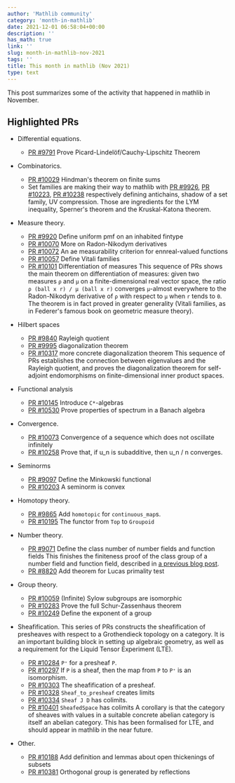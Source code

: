 ```yaml
---
author: 'Mathlib community'
category: 'month-in-mathlib'
date: 2021-12-01 06:58:04+00:00
description: ''
has_math: true
link: ''
slug: month-in-mathlib-nov-2021
tags: ''
title: This month in mathlib (Nov 2021)
type: text
---
```


This post summarizes some of the activity that happened in mathlib in November.

## Highlighted PRs

* Differential equations.
  - [PR #9791](https://github.com/leanprover-community/mathlib/pull/9791) Prove Picard-Lindelöf/Cauchy-Lipschitz Theorem

* Combinatorics.
  - [PR #10029](https://github.com/leanprover-community/mathlib/pull/10029) Hindman's theorem on finite sums
  - Set families are making their way to mathlib with
  [PR #9926](https://github.com/leanprover-community/mathlib/pull/9926),
  [PR #10223](https://github.com/leanprover-community/mathlib/pull/10223),
  [PR #10238](https://github.com/leanprover-community/mathlib/pull/10238)
  respectively defining antichains, shadow of a set family, UV compression.
  Those are ingredients for the LYM inequality, Sperner's theorem and the Kruskal-Katona theorem.

* Measure theory.
  - [PR #9920](https://github.com/leanprover-community/mathlib/pull/9920) Define uniform pmf on an inhabited fintype
  - [PR #10070](https://github.com/leanprover-community/mathlib/pull/10070) More on Radon-Nikodym derivatives
  - [PR #10072](https://github.com/leanprover-community/mathlib/pull/10072) An ae measurability criterion for ennreal-valued functions
  - [PR #10057](https://github.com/leanprover-community/mathlib/pull/10057) Define Vitali families
  - [PR #10101](https://github.com/leanprover-community/mathlib/pull/10101) Differentiation of measures
This sequence of PRs shows the main theorem on differentiation of measures: given two measures `ρ` and `μ` on a finite-dimensional real vector space, the ratio `ρ (ball x r) / μ (ball x r)` converges `μ`-almost everywhere to the Radon-Nikodym derivative of `ρ` with respect to `μ` when `r` tends to `0`. The theorem is in fact proved in greater generality (Vitali families, as in Federer's famous book on geometric measure theory).

* Hilbert spaces
  - [PR #9840](https://github.com/leanprover-community/mathlib/pull/9840) Rayleigh quotient
  - [PR #9995](https://github.com/leanprover-community/mathlib/pull/9995) diagonalization theorem
  - [PR #10317](https://github.com/leanprover-community/mathlib/pull/10317) more concrete diagonalization theorem
This sequence of PRs establishes the connection between eigenvalues and the Rayleigh quotient, and proves the diagonalization theorem for self-adjoint endomorphisms on finite-dimensional inner product spaces.

* Functional analysis
  - [PR #10145](https://github.com/leanprover-community/mathlib/pull/10145) Introduce `C*`-algebras
  - [PR #10530](https://github.com/leanprover-community/mathlib/pull/10530) Prove properties of spectrum in a 
  Banach algebra

* Convergence.
  - [PR #10073](https://github.com/leanprover-community/mathlib/pull/10073) Convergence of a sequence which does not oscillate infinitely
  - [PR #10258](https://github.com/leanprover-community/mathlib/pull/10258) Prove that, if u_n is subadditive, then u_n / n converges.

* Seminorms
  - [PR #9097](https://github.com/leanprover-community/mathlib/pull/9097) Define the Minkowski functional
  - [PR #10203](https://github.com/leanprover-community/mathlib/pull/10203) A seminorm is convex

* Homotopy theory.
  - [PR #9865](https://github.com/leanprover-community/mathlib/pull/9865) Add `homotopic` for `continuous_map`s.
  - [PR #10195](https://github.com/leanprover-community/mathlib/pull/10195) The functor from `Top` to `Groupoid`

* Number theory.
  - [PR #9071](https://github.com/leanprover-community/mathlib/pull/9071) Define the class number of number fields and function fields
  This finishes the finiteness proof of the class group of a number field and function field, described in [a previous blog post](https://leanprover-community.github.io/blog/posts/dedekind-domains-and-class-number-in-lean/).
  - [PR #8820](https://github.com/leanprover-community/mathlib/pull/8820) Add theorem for Lucas primality test

* Group theory.
  - [PR #10059](https://github.com/leanprover-community/mathlib/pull/10059) (Infinite) Sylow subgroups are isomorphic
  - [PR #10283](https://github.com/leanprover-community/mathlib/pull/10283) Prove the full Schur-Zassenhaus theorem
  - [PR #10249](https://github.com/leanprover-community/mathlib/pull/10249) Define the exponent of a group

* Sheafification.
  This series of PRs constructs the sheafification of presheaves with respect to a Grothendieck topology on a category.
  It is an important building block in setting up algebraic geometry,
  as well as a requirement for the Liquid Tensor Experiment (LTE).
  - [PR #10284](https://github.com/leanprover-community/mathlib/pull/10284) `P⁺` for a presheaf `P`.
  - [PR #10297](https://github.com/leanprover-community/mathlib/pull/10297) If `P` is a sheaf, then the map from `P` to `P⁺` is an isomorphism.
  - [PR #10303](https://github.com/leanprover-community/mathlib/pull/10303) The sheafification of a presheaf.
  - [PR #10328](https://github.com/leanprover-community/mathlib/pull/10328) `Sheaf_to_presheaf` creates limits
  - [PR #10334](https://github.com/leanprover-community/mathlib/pull/10334) `Sheaf J D` has colimits.
  - [PR #10401](https://github.com/leanprover-community/mathlib/pull/10401) `SheafedSpace` has colimits
  A corollary is that the category of sheaves
  with values in a suitable concrete abelian category is itself an abelian category.
  This has been formalised for LTE, and should appear in mathlib in the near future.

* Other.
  - [PR #10188](https://github.com/leanprover-community/mathlib/pull/10188) Add definition and lemmas about open thickenings of subsets
  - [PR #10381](https://github.com/leanprover-community/mathlib/pull/10381) Orthogonal group is generated by reflections

